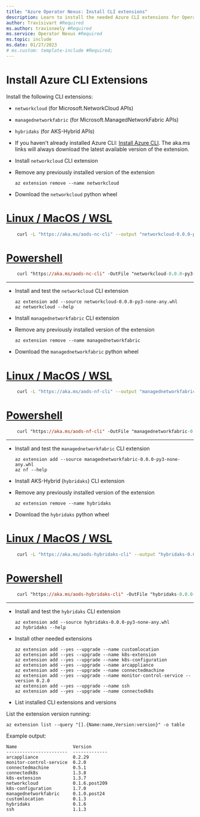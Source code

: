 ```yaml
---
title: "Azure Operator Nexus: Install CLI extensions"
description: Learn to install the needed Azure CLI extensions for Operator Nexus
author: Travisivart #Required
ms.author: travisneely #Required
ms.service: Operator Nexus #Required
ms.topic: include
ms.date: 01/27/2023
# ms.custom: template-include #Required;
---
```


# Install Azure CLI Extensions

Install the following CLI extensions:

- `networkcloud` (for Microsoft.NetworkCloud APIs)
- `managednetworkfabric` (for Microsoft.ManagedNetworkFabric APIs)
- `hybridaks` (for AKS-Hybrid APIs)

- If you haven't already installed Azure CLI: [Install Azure CLI][installation-instruction]. The aka.ms links will always download the latest available version of the extension.

- Install `networkcloud` CLI extension

- Remove any previously installed version of the extension

    ```azurecli
    az extension remove --name networkcloud
    ```

- Download the `networkcloud` python wheel

# [Linux / MacOS / WSL](#tab/linux+macos+wsl)

```sh
    curl -L "https://aka.ms/aods-nc-cli" --output "networkcloud-0.0.0-py3-none-any.whl"
```

# [Powershell](#tab/powershell)

```ps
    curl "https://aka.ms/aods-nc-cli" -OutFile "networkcloud-0.0.0-py3-none-any.whl"
```

---

- Install and test the `networkcloud` CLI extension

    ```azurecli
    az extension add --source networkcloud-0.0.0-py3-none-any.whl
    az networkcloud --help
    ```

- Install `managednetworkfabric` CLI extension

- Remove any previously installed version of the extension

    ```azurecli
    az extension remove --name managednetworkfabric
    ```

- Download the `managednetworkfabric` python wheel

# [Linux / MacOS / WSL](#tab/linux+macos+wsl)

```sh
    curl -L "https://aka.ms/aods-nf-cli" --output "managednetworkfabric-0.0.0-py3-none-any.whl"
```

# [Powershell](#tab/powershell)

```ps
    curl "https://aka.ms/aods-nf-cli" -OutFile "managednetworkfabric-0.0.0-py3-none-any.whl"
```

---

- Install and test the `managednetworkfabric` CLI extension

    ```azurecli
    az extension add --source managednetworkfabric-0.0.0-py3-none-any.whl
    az nf --help
    ```

- Install AKS-Hybrid (`hybridaks`) CLI extension

- Remove any previously installed version of the extension

    ```azurecli
    az extension remove --name hybridaks
    ```

- Download the `hybridaks` python wheel

# [Linux / MacOS / WSL](#tab/linux+macos+wsl)

```sh
    curl -L "https://aka.ms/aods-hybridaks-cli" --output "hybridaks-0.0.0-py3-none-any.whl"
```

# [Powershell](#tab/powershell)

```ps
    curl "https://aka.ms/aods-hybridaks-cli" -OutFile "hybridaks-0.0.0-py3-none-any.whl"
```

---

- Install and test the `hybridaks` CLI extension

    ```azurecli
    az extension add --source hybridaks-0.0.0-py3-none-any.whl
    az hybridaks --help
    ```

- Install other needed extensions

   ```azurecli
   az extension add --yes --upgrade --name customlocation
   az extension add --yes --upgrade --name k8s-extension
   az extension add --yes --upgrade --name k8s-configuration
   az extension add --yes --upgrade --name arcappliance
   az extension add --yes --upgrade --name connectedmachine
   az extension add --yes --upgrade --name monitor-control-service --version 0.2.0
   az extension add --yes --upgrade --name ssh
   az extension add --yes --upgrade --name connectedk8s
   ```

- List installed CLI extensions and versions

List the extension version running:

```azurecli
az extension list --query "[].{Name:name,Version:version}" -o table
```

Example output:

```output
Name                     Version
-----------------------  -------------
arcappliance             0.2.29
monitor-control-service  0.2.0
connectedmachine         0.5.1
connectedk8s             1.3.8
k8s-extension            1.3.7
networkcloud             0.1.6.post209
k8s-configuration        1.7.0
managednetworkfabric     0.1.0.post24
customlocation           0.1.3
hybridaks                0.1.6
ssh                      1.1.3
```

<!-- LINKS - Internal -->
[howto-configure-networkfabric]: ./howto-configure-networkfabric.md
[quickstarts-tenant-workload-deployment]: ./quickstarts-tenant-workload-deployment.md

<!-- LINKS - External -->
[installation-instruction]: https://aka.ms/azcli
